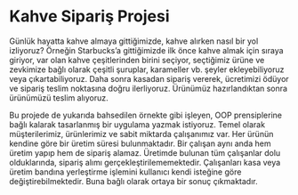 # Kahve Sipariş Projesi
Günlük hayatta kahve almaya gittiğimizde, kahve alırken nasıl bir yol izliyoruz? Örneğin Starbucks’a gittiğimizde ilk önce kahve almak için sıraya giriyor, var olan kahve çeşitlerinden birini seçiyor, seçtiğimiz ürüne ve zevkimize bağlı olarak çeşitli şuruplar, karameller vb. şeyler ekleyebiliyoruz veya çıkartabiliyoruz. Daha sonra kasadan sipariş vererek, ücretimizi ödüyor ve sipariş teslim noktasına doğru ilerliyoruz. Ürünümüz hazırlandıktan sonra ürünümüzü teslim alıyoruz.
  
Bu projede de yukarıda bahsedilen örnekte gibi işleyen, OOP prensiplerine bağlı kalarak tasarlanmış bir uygulama yazmak istiyoruz. Temel olarak müşterilerimiz, ürünlerimiz ve sabit miktarda çalışanımız var. Her ürünün kendine göre bir üretim süresi bulunmaktadır. Bir çalışan aynı anda hem üretim yapıp hem de sipariş alamaz. Üretimde bulunan tüm çalışanlar dolu olduklarında, sipariş alımı gerçekleştirilememektedir. Çalışanları kasa veya üretim bandına yerleştirme işlemini kullanıcı kendi isteğine göre değiştirebilmektedir. Buna bağlı olarak ortaya bir sonuç çıkmaktadır.
